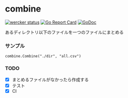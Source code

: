 # combine

[![wercker status](https://app.wercker.com/status/df5d88cb1934bff34a7b152b67e80c3a/s/master "wercker status")](https://app.wercker.com/project/byKey/df5d88cb1934bff34a7b152b67e80c3a) [![Go Report Card](https://goreportcard.com/badge/github.com/kwmt/combine)](https://goreportcard.com/report/github.com/kwmt/combine)
[![GoDoc](https://godoc.org/github.com/kwmt/combine?status.svg)](http://godoc.org/github.com/kwmt/combine) 

あるディレクトリ以下のファイルを一つのファイルにまとめる


### サンプル
```
combine.Combine("./dir", "all.csv")
```

### TODO
- [x] まとめるファイルがなかったら作成する
- [x] テスト
- [x] CI
